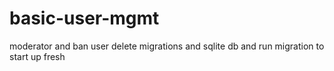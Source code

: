 # basic-user-mgmt
moderator and ban user
delete migrations and sqlite db
and run migration to start up fresh
